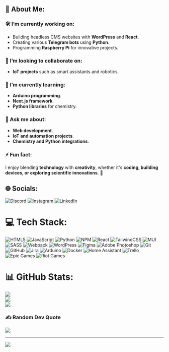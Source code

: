 ## 💫 About Me:

### 🛠 I’m currently working on:
- Building headless CMS websites with **WordPress** and **React**.
- Creating various **Telegram bots** using **Python**.
- Programming **Raspberry Pi** for innovative projects.

### 🤝 I’m looking to collaborate on:
- **IoT projects** such as smart assistants and robotics.

### 🌱 I’m currently learning:
- **Arduino programming**.
- **Next.js framework**.
- **Python libraries** for chemistry.

### 💬 Ask me about:
- **Web development**.
- **IoT and automation projects**.
- **Chemistry and Python integrations**.

### ⚡ Fun fact:
I enjoy blending **technology** with **creativity**, whether it's **coding, building devices, or exploring scientific innovations**. 🚀



## 🌐 Socials:
[![Discord](https://img.shields.io/badge/Discord-%237289DA.svg?logo=discord&logoColor=white)](https://discord.gg/littlejzy1636) [![Instagram](https://img.shields.io/badge/Instagram-%23E4405F.svg?logo=Instagram&logoColor=white)](https://instagram.com/CallMeLittleJay) [![LinkedIn](https://img.shields.io/badge/LinkedIn-%230077B5.svg?logo=linkedin&logoColor=white)](https://linkedin.com/in/javad-rostami) 

# 💻 Tech Stack:
![HTML5](https://img.shields.io/badge/html5-%23E34F26.svg?style=for-the-badge&logo=html5&logoColor=white) ![JavaScript](https://img.shields.io/badge/javascript-%23323330.svg?style=for-the-badge&logo=javascript&logoColor=%23F7DF1E) ![Python](https://img.shields.io/badge/python-3670A0?style=for-the-badge&logo=python&logoColor=ffdd54) ![NPM](https://img.shields.io/badge/NPM-%23CB3837.svg?style=for-the-badge&logo=npm&logoColor=white) ![React](https://img.shields.io/badge/react-%2320232a.svg?style=for-the-badge&logo=react&logoColor=%2361DAFB) ![TailwindCSS](https://img.shields.io/badge/tailwindcss-%2338B2AC.svg?style=for-the-badge&logo=tailwind-css&logoColor=white) ![MUI](https://img.shields.io/badge/MUI-%230081CB.svg?style=for-the-badge&logo=mui&logoColor=white) ![SASS](https://img.shields.io/badge/SASS-hotpink.svg?style=for-the-badge&logo=SASS&logoColor=white) ![Webpack](https://img.shields.io/badge/webpack-%238DD6F9.svg?style=for-the-badge&logo=webpack&logoColor=black) ![WordPress](https://img.shields.io/badge/WordPress-%23117AC9.svg?style=for-the-badge&logo=WordPress&logoColor=white) ![Figma](https://img.shields.io/badge/figma-%23F24E1E.svg?style=for-the-badge&logo=figma&logoColor=white) ![Adobe Photoshop](https://img.shields.io/badge/adobe%20photoshop-%2331A8FF.svg?style=for-the-badge&logo=adobe%20photoshop&logoColor=white) ![Git](https://img.shields.io/badge/git-%23F05033.svg?style=for-the-badge&logo=git&logoColor=white) ![GitHub](https://img.shields.io/badge/github-%23121011.svg?style=for-the-badge&logo=github&logoColor=white) ![Jira](https://img.shields.io/badge/jira-%230A0FFF.svg?style=for-the-badge&logo=jira&logoColor=white) ![Arduino](https://img.shields.io/badge/-Arduino-00979D?style=for-the-badge&logo=Arduino&logoColor=white) ![Docker](https://img.shields.io/badge/docker-%230db7ed.svg?style=for-the-badge&logo=docker&logoColor=white) ![Home Assistant](https://img.shields.io/badge/home%20assistant-%2341BDF5.svg?style=for-the-badge&logo=home-assistant&logoColor=white) ![Trello](https://img.shields.io/badge/Trello-%23026AA7.svg?style=for-the-badge&logo=Trello&logoColor=white) ![Epic Games](https://img.shields.io/badge/epicgames-%23313131.svg?style=for-the-badge&logo=epicgames&logoColor=white) ![Riot Games](https://img.shields.io/badge/riotgames-D32936.svg?style=for-the-badge&logo=riotgames&logoColor=white)
# 📊 GitHub Stats:
![](https://github-readme-stats.vercel.app/api?username=JavadRostami3&theme=shadow_blue&hide_border=false&include_all_commits=true&count_private=false)<br/>
![](https://github-readme-streak-stats.herokuapp.com/?user=JavadRostami3&theme=shadow_blue&hide_border=false)<br/>
![](https://github-readme-stats.vercel.app/api/top-langs/?username=JavadRostami3&theme=shadow_blue&hide_border=false&include_all_commits=true&count_private=false&layout=compact)

### ✍️ Random Dev Quote
![](https://quotes-github-readme.vercel.app/api?type=horizontal&theme=radical)

---
[![](https://visitcount.itsvg.in/api?id=JavadRostami3&icon=9&color=0)](https://visitcount.itsvg.in)

<!-- Proudly created with GPRM ( https://gprm.itsvg.in ) -->
